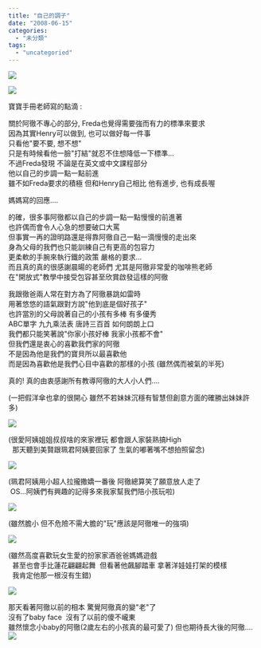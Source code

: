 ```yaml
---
title: "自己的調子"
date: "2008-06-15"
categories: 
  - "未分類"
tags: 
  - "uncategoried"
---
```


![](images/2580903944_90bf9b92b8.jpg)

![](images/2580903944_90bf9b92b8.jpg)  
  
寶寶手冊老師寫的點滴 :  
  
關於阿徹不專心的部分, Freda也覺得需要強而有力的標準來要求  
因為其實Henry可以做到, 也可以做好每一件事   
只看他"要不要, 想不想"  
只是有時候看他一臉"打結"就忍不住想降低一下標準...  
不過Freda發現 不論是在英文或中文課程部分  
他以自己的步調一點一點前進  
雖不如Freda要求的積極 但和Henry自己相比 他有進步, 也有成長喔  
  
媽媽寫的回應....  

  
的確，很多事阿徹都以自己的步調一點一點慢慢的前進著  
也許偶而會令人心急的想要破口大罵  
但事實一再的證明路還是得靠阿徹自己一點一滴慢慢的走出來  
身為父母的我們也只能訓練自己有更高的包容力  
更柔軟的手腕來執行鐵的政策 嚴格的要求…  
而且真的真的很感謝晨暘的老師們 尤其是阿徹非常愛的咖啡熊老師  
在"開放式"教學中接受包容甚至欣賞啟發這樣的阿徹

我跟徹爸兩人常在對方為了阿徹暴跳如雷時  
用著悠悠的語氣跟對方說"他到底是個好孩子"  
也許當別的父母說著自己的小孩有多棒 有多優秀  
ABC單字 九九乘法表 唐詩三百首 如何朗朗上口  
我們都只能笑著說"你家小孩好棒 我家小孩都不會"  
但我們還是衷心的喜歡我們家的阿徹  
不是因為他是我們的寶貝所以最喜歡他  
而是因為喜歡他是我們心目中喜歡的那樣的小孩 (雖然偶而被氣的半死)

真的! 真的由衷感謝所有教導阿徹的大人小人們….  
  
(一把假洋傘也拿的很開心 雖然不若妹妹沉穩有智慧但創意方面的確勝出妹妹許多)  
  
![](images/2562460393_56426f6e3d.jpg)  
  
(很愛阿姨姐姐叔叔啥的來家裡玩 都會跟人家裝熟搞High  
  那天聽到美賢跟珮君阿姨要回家了 生氣的嘟著嘴不想拍照留念)  
  
![](images/2532036213_7bfc881994.jpg)  
  
(珮君阿姨用小超人拉攏撒嬌一番後 阿徹總算笑了願意放人走了  
 OS...阿姨們有興趣的記得多來我家幫我們陪小孩玩啦)  
  
![](images/2532851402_e4c235aff0.jpg)  
  
(雖然膽小 但不危險不需大膽的"玩"應該是阿徹唯一的強項)  
  
![](images/2563281770_71d16340ee.jpg)  
  
(雖然高度喜歡玩女生愛的扮家家酒爸爸媽媽遊戲   
  甚至也會手比蓮花翩翩起舞  但看著他飆腳踏車 拿著洋娃娃打架的模樣  
  我肯定他那一根沒有生錯)  
  
![](images/2563280542_abd19446c8.jpg)  
  
那天看著阿徹以前的相本 驚覺阿徹真的變"老"了  
沒有了baby face  沒有了以前的傻不巄東  
雖然懷念小baby的阿徹(2歲左右的小孩真的最可愛了) 但也期待長大後的阿徹....   
![](images/2563280010_83d6e52c9e.jpg)

